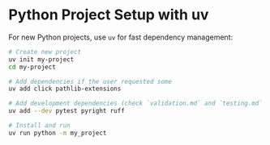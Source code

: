 # Python Project Setup with uv

For new Python projects, use `uv` for fast dependency management:

```bash
# Create new project
uv init my-project
cd my-project

# Add dependencies if the user requested some
uv add click pathlib-extensions

# Add development dependencies (check `validation.md` and `testing.md` for the up-to-date list)
uv add --dev pytest pyright ruff

# Install and run
uv run python -m my_project
```
